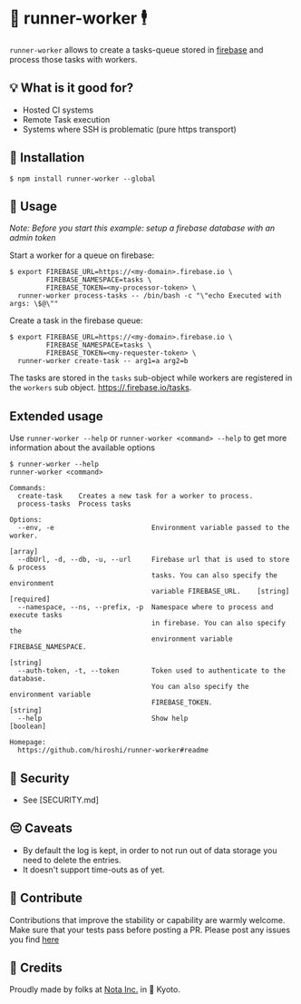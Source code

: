 # 🏃‍ runner-worker 🕴

`runner-worker` allows to create a tasks-queue stored in [firebase](https://firebase.google.com/)
and process those tasks with workers.

## 💡 What is it good for?

- Hosted CI systems
- Remote Task execution
- Systems where SSH is problematic (pure https transport)

## 🚄 Installation

```
$ npm install runner-worker --global
```

## 💪 Usage

_Note: Before you start this example: setup a firebase database with an admin token_

Start a worker for a queue on firebase:

```
$ export FIREBASE_URL=https://<my-domain>.firebase.io \
         FIREBASE_NAMESPACE=tasks \
         FIREBASE_TOKEN=<my-processor-token> \
  runner-worker process-tasks -- /bin/bash -c "\"echo Executed with args: \$@\""
```

Create a task in the firebase queue:

```
$ export FIREBASE_URL=https://<my-domain>.firebase.io \
         FIREBASE_NAMESPACE=tasks \
         FIREBASE_TOKEN=<my-requester-token> \
  runner-worker create-task -- arg1=a arg2=b
```

The tasks are stored in the `tasks` sub-object while workers are registered in the `workers`
sub object. [https://<my-domain>.firebase.io/tasks](https://<my-domain>.firebase.io/tasks).

## Extended usage

Use `runner-worker --help` or `runner-worker <command> --help` to get more
information about the available options

```
$ runner-worker --help
runner-worker <command>

Commands:
  create-task    Creates a new task for a worker to process.
  process-tasks  Process tasks

Options:
  --env, -e                        Environment variable passed to the worker.
                                                                         [array]
  --dbUrl, -d, --db, -u, --url     Firebase url that is used to store & process
                                   tasks. You can also specify the environment
                                   variable FIREBASE_URL.    [string] [required]
  --namespace, --ns, --prefix, -p  Namespace where to process and execute tasks
                                   in firebase. You can also specify the
                                   environment variable FIREBASE_NAMESPACE.
                                                                        [string]
  --auth-token, -t, --token        Token used to authenticate to the database.
                                   You can also specify the environment variable
                                   FIREBASE_TOKEN.                      [string]
  --help                           Show help                           [boolean]

Homepage:
  https://github.com/hiroshi/runner-worker#readme

```

## 🔑 Security

- See [SECURITY.md]

## 😔 Caveats

- By default the log is kept, in order to not run out of data storage you need
  to delete the entries.
- It doesn't support time-outs as of yet.

## 👏 Contribute

Contributions that improve the stability or capability are warmly welcome.
Make sure that your tests pass before posting a PR.
Please post any issues you find [here](https://github.com/hiroshi/runner-worker/issues)

## 🤗 Credits

Proudly made by folks at [Nota Inc.](https://notainc.com/) in 🏯 Kyoto.
